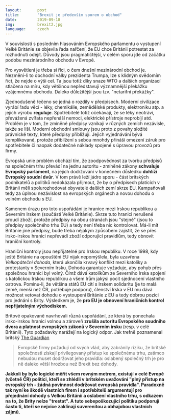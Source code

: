 ```yaml
---
layout:       post
title:        "Brexit je především sporem o obchod"
date:         2019-09-18
img:          brexit2.jpg
language:     czech
---
```


V souvislosti s posledním hlasováním Evropského parlamentu o vystupení Velké Británie se objevila řada nařčení, že EU chce Británii potrestat za rozhodnutí odejít. Důvody jsou pragmatičtější, v celém sporu jde od začátku podobu mezinárodního obchodu v Evropě.

<!--more-->

Pro vysvětlení je třeba si říci, o čem dnešní mezinárodní obchod je. Nezmění-li to obchodní války prezidenta Trumpa, lze s klidným svědomím říct, že nejde o výši cel. Ta jsou totiž díky snaze WTO a dalších organizací stlačena na míru, kdy většinou nepředstavují významnější překážku vzájemnému obchodu. Daleko důležitější jsou tzv. "netarifní překážky".

Zjednodušeně řečeno se jedná o rozdíly v předpisech. Moderní civilizace vyrábí řadu věcí - léky, chemikálie, zemědělské produkty, elektroniku atp. a jejich výrobu **reguluje**. Spotřebitelé totiž očekávají, že se léky neotráví, převážená zvířata nepřenáší nemoci, elektrické přístroje neprobíjí atd. Problém je v tom, že zmíněné předpisy vznikají v různých zemích nezávisle, takže se liší. Moderní obchodní smlouvy jsou proto z povahy složité právnické texty, které předpisy přibližují. Jejich vyjednávání bývá komplikované, protože přiblížení s sebou mnohdy přináší omezení záruk pro spotřebitele či naopak dodatečné náklady spojené s úpravou provozů pro firmy.

Evropská unie problém obchází tím, že zoodpovědnost za tvorbu předpisů na společném trhu převádí na jednu autoritu - zmíněné zákony **schvaluje Evropský parlament**, na jejich dodržování v konečném důsledku **dohlíží Evropský soudní dvůr**. V tom právě leží jádro sporu - část britských podnikatelů a politiků nedokázala přijmout, že by o předpisech platících v Británii měli spolurozhodovat obyvatelé dalších zemí skrze EU. Kampaňovali tedy za úplnou nezávislost na evropských orgánech a novou dohodu o volném obchodu s EU.

Kamenem úrazu pro toto uspořádání je hranice mezi Irskou republikou a Severním Irskem (součástí Velké Británie). Skrze tuto hranici nerušené proudí zboží, protože předpisy na obou stranách jsou "stejné" (jsou to předpisy společného trhu EU) a tedy není třeba nic kontrolovat. Má-li mít Británie jiné předpisy, bude třeba nějakým způsobem zajistit, že se přes irsko-irskou hranici nepřevádí zboží odporující pravidlům, tedy obnovit hraniční kontroly.

Hraniční kontroly jsou nepřijatelné pro Irskou republiku. V roce 1998, kdy ještě Británie na opouštění EU nijak nepomýšlela, byla uzavřena *Velkopáteční dohoda*, která ukončila krvavý konflikt mezi katolíky a protestanty v Severním Irsku. Dohoda garantuje vyžaduje, aby pohyb přes společnou hranici byl volný. Čímž dává katolíkům ze Severního Irska spojení s katolickou Irskou republikou a všem Irům jakýsi pocit sjednocení vlastního ostrova. Pominu-li, že většina států EU cítí s Irskem solidaritu (je to malá země, menší než ČR, potřebuje podporu), členství Irska v EU mu dává možnost vetovat dohodu o vystoupení Británie z EU a tedy dobrou pozici pro jednání s Brity. Výsledkem je, že **pro EU je obnovení hraničních kontrol nepřijatelným východiskem.**

Britové opakovaně navrhovali různá uspořádání, ze která by ponechala irsko-irskou hranici volnou a zároveň **zrušila autoritu Evropského soudního dvora a platnost evropských zákonů v Severním irsku** (resp. v celé Británii). Tyto požadavky narážejí na logický odpor. Jak trefně poznamenal britský [The Guardian](https://www.theguardian.com/politics/2019/sep/16/bettels-anger-highlights-a-bleak-truth-the-eu27-just-wants-britain-to-go)

> Evropské firmy požadují od svých vlád, aby zabránily riziku, že britské společnosti získají privilegovaný přístup ke společnému trhu, zatímco nebudou muset dodržovat jeho pravidla: oslabený společný trh je pro ně daleko větší hrozbou než Brexit bez dohody.

**Jakkoli by bylo logické měřit všem rovným metrem, existují v celé Evropě (včetně ČR) politici, kteří se zhlédli v britském uvažování "plný přístup na evropský trh - žádná povinnost dodržovat evropská pravidla". Paradoxně tak nyní ke škodě vlastních firem i spotřebitelů argumentují pro přejednání dohody s Velkou Británií a oslabení vlastního trhu, s odkazem na to, že Brity nelze "trestat". A tuto sebepoškozující politiku podporují často ti, kteří se nejvíce zaklínají suverenitou a obhajobou vlastních zájmů.**
